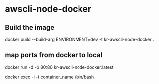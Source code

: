 # awscli-node-docker

## Build the image
docker build --build-arg ENVIRONMENT=dev -t kr-awscli-node-docker .

## map ports from docker to local
docker run -d -p 80:80 kr-awscli-node-docker:latest

docker exec -i -t container_name /bin/bash

